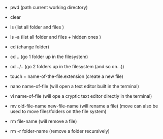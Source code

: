 - pwd (path current working directory)
- clear
- ls (list all folder and files )
- ls -a (list all folder and files + hidden ones )
- cd (change folder)
- cd .. (go 1 folder up in the filesystem)
- cd ../.. (go 2 folders up in the filesystem (and so on...))

- touch + name-of-the-file.extension (create a new file)
- nano name-of-file (will open a text editor built in the terminal)
- vi name-of-file (will ope a cryptic text editor directly in the terminal)
- mv old-file-name new-file-name (will rename a file) (move can also be used to move files/folders on tthe file system)
- rm file-name (will remove a file)
- rm -r folder-name (remove a folder recursively)
